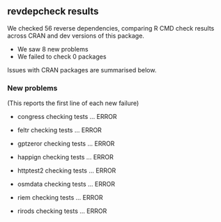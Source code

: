 ## revdepcheck results

We checked 56 reverse dependencies, comparing R CMD check results across CRAN and dev versions of this package.

 * We saw 8 new problems
 * We failed to check 0 packages

Issues with CRAN packages are summarised below.

### New problems
(This reports the first line of each new failure)

* congress
  checking tests ... ERROR

* feltr
  checking tests ... ERROR

* gptzeror
  checking tests ... ERROR

* happign
  checking tests ... ERROR

* httptest2
  checking tests ... ERROR

* osmdata
  checking tests ... ERROR

* riem
  checking tests ... ERROR

* rirods
  checking tests ... ERROR

